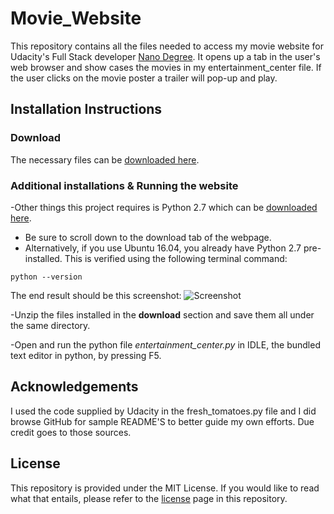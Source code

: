# Movie_Website
This repository contains all the files needed to access my movie website for Udacity's Full Stack developer [Nano Degree](https://www.udacity.com/course/full-stack-web-developer-nanodegree--nd004). It opens up a tab in the user's web browser and show cases the movies in my entertainment_center file. If the user clicks on the movie poster a trailer will pop-up and play. 

## Installation Instructions

### Download
The necessary files can be [downloaded here](https://github.com/noor-fernandez/Movie_Website.git). 

### Additional installations & Running the website
-Other things this project requires is Python 2.7 which can be [downloaded here](https://www.python.org/download/releases/2.7/). 
  * Be sure to scroll down to the download tab of the webpage. 
  * Alternatively, if you use Ubuntu 16.04, you already have Python 2.7 pre-installed. This is verified using the following terminal command:
  
  ```shell    
  python --version
  ``` 
 The end result should be this screenshot:
 ![Screenshot](Pictures/Python-Version.png)
  
-Unzip the files installed in the **download** section and save them all under the same directory. 

-Open and run the python file  *entertainment_center.py* in IDLE, the bundled text editor in python, by pressing F5.

## Acknowledgements
I used the code supplied by Udacity in the fresh_tomatoes.py file and I did browse GitHub for sample README'S to better guide my own efforts. Due credit goes to those sources.

## License
This repository is provided under the MIT License. If you would like to read what that entails, please refer to the [license](https://github.com/noor-fernandez/Movie_Website/blob/master/LICENSE) page in this repository.
